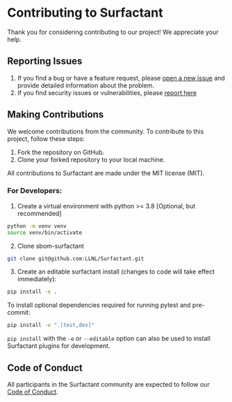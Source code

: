 # Contributing to Surfactant

Thank you for considering contributing to our project! We appreciate your help.

## Reporting Issues

1. If you find a bug or have a feature request, please [open a new issue](https://github.com/LLNL/Surfactant/issues) and provide detailed information about the problem.
2. If you find security issues or vulnerabilities, please [report here](https://github.com/LLNL/Surfactant/security)

## Making Contributions

We welcome contributions from the community. To contribute to this project, follow these steps:

1. Fork the repository on GitHub.
2. Clone your forked repository to your local machine.

All contributions to Surfactant are made under the MIT license (MIT).

### For Developers:

1. Create a virtual environment with python >= 3.8 [Optional, but recommended]

```bash
python -m venv venv
source venv/bin/activate
```

2. Clone sbom-surfactant

```bash
git clone git@github.com:LLNL/Surfactant.git
```

3. Create an editable surfactant install (changes to code will take effect immediately):

```bash
pip install -e .
```

To install optional dependencies required for running pytest and pre-commit:

```bash
pip install -e ".[test,dev]"
```

`pip install` with the `-e` or `--editable` option can also be used to install Surfactant plugins for development.

## Code of Conduct

All participants in the Surfactant community are expected to follow our [Code of Conduct](https://www.contributor-covenant.org/version/2/1/code_of_conduct.html).
